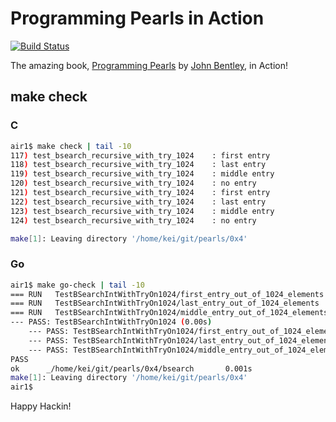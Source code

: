 # Programming Pearls in Action

[![Build Status]](https://travis-ci.org/keinohguchi/pearls-in-action)

The amazing book, [Programming Pearls] by [John Bentley], in Action!

[Programming Pearls]: https://dl.acm.org/citation.cfm?id=318199
[John Bentley]: https://dl.acm.org/author_page.cfm?id=81100143310
[Build Status]: https://travis-ci.org/keinohguchi/pearls-in-action.svg

## make check

### C

```sh
air1$ make check | tail -10
117) test_bsearch_recursive_with_try_1024    : first entry                   PASS
118) test_bsearch_recursive_with_try_1024    : last entry                    PASS
119) test_bsearch_recursive_with_try_1024    : middle entry                  PASS
120) test_bsearch_recursive_with_try_1024    : no entry                      PASS
121) test_bsearch_recursive_with_try_1024    : first entry                   PASS
122) test_bsearch_recursive_with_try_1024    : last entry                    PASS
123) test_bsearch_recursive_with_try_1024    : middle entry                  PASS
124) test_bsearch_recursive_with_try_1024    : no entry                      PASS

make[1]: Leaving directory '/home/kei/git/pearls/0x4'
```

### Go

```sh
air1$ make go-check | tail -10
=== RUN   TestBSearchIntWithTryOn1024/first_entry_out_of_1024_elements
=== RUN   TestBSearchIntWithTryOn1024/last_entry_out_of_1024_elements
=== RUN   TestBSearchIntWithTryOn1024/middle_entry_out_of_1024_elements
--- PASS: TestBSearchIntWithTryOn1024 (0.00s)
    --- PASS: TestBSearchIntWithTryOn1024/first_entry_out_of_1024_elements (0.00s)
    --- PASS: TestBSearchIntWithTryOn1024/last_entry_out_of_1024_elements (0.00s)
    --- PASS: TestBSearchIntWithTryOn1024/middle_entry_out_of_1024_elements (0.00s)
PASS
ok      _/home/kei/git/pearls/0x4/bsearch       0.001s
make[1]: Leaving directory '/home/kei/git/pearls/0x4'
air1$
```

Happy Hackin!
